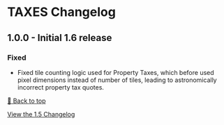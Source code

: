 ﻿# TAXES Changelog

## 1.0.0 - Initial 1.6 release

### Fixed

* Fixed tile counting logic used for Property Taxes, which before used pixel dimensions instead of number of tiles, leading to astronomically incorrect property tax quotes.


[🔼 Back to top](#taxes-changelog)

[View the 1.5 Changelog](resources/CHANGELOG_old.md)